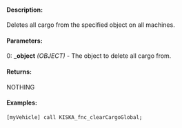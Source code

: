 #### Description:
Deletes all cargo from the specified object on all machines.

#### Parameters:
0: **_object** *(OBJECT)* - The object to delete all cargo from.

#### Returns:
NOTHING

#### Examples:
```sqf
[myVehicle] call KISKA_fnc_clearCargoGlobal;
```


